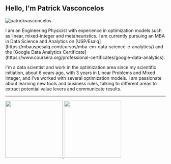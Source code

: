 ## Hello, I'm Patrick Vasconcelos
<p align="left"> <img src="https://komarev.com/ghpvc/?username=patrickvasconcelos&color=blue" alt="patrickvasconcelos" /> </p>
I am an Engineering Physicist with experience in optimization models such as linear, mixed-integer and metaheuristics. I am currently pursuing an MBA in Data Science and Analytics on [USP/Esalq](https://mbauspesalq.com/cursos/mba-em-data-science-e-analytics/) and the [Google Data Analytics Certificate](https://www.coursera.org/professional-certificates/google-data-analytics).


I'm a data scientist and work in the optimization area since my scientific initiation, about 6 years ago, with 3 years in Linear Problems and Mixed Integer, and I've worked with several optimization models. I am passionate about learning new tools and business rules, talking to different areas to extract potential value levers and communicate results.
___________
<!-- 
## Hey guys, i'm Patrick Vasconcelos and this is my stats
_____________ -->
 <div>
  <a href="https://github.com/patrickvasconcelos">
  <img height="180em" src="https://github-readme-stats.vercel.app/api?username=patrickvasconcelos&show_icons=true&theme=radical&include_all_commits=true&count_private=true"/>
  <img height="180em" src="https://github-readme-stats.vercel.app/api/top-langs/?username=patrickvasconcelos&layout=compact&langs_count=16&theme=radical"/>
<div>
 
 
<!-- ## 📘🤓 I’m currently learning ... and working 🛠️ with 
&nbsp;
 - ![VSCode](https://img.shields.io/badge/Visual_Studio_Code-0078D4?style=for-the-badge&logo=visual%20studio%20code&logoColor=white)
 - ![JavaScript](https://img.shields.io/badge/JavaScript-F7DF1E?style=for-the-badge&logo=javascript&logoColor=black) ![TypeScript](	https://img.shields.io/badge/TypeScript-007ACC?style=for-the-badge&logo=typescript&logoColor=white)
 - ![HTML5](https://img.shields.io/badge/HTML5-E34F26?style=for-the-badge&logo=html5&logoColor=white) ![CSS3](https://img.shields.io/badge/CSS3-1572B6?style=for-the-badge&logo=css3&logoColor=white)
 - ![React](https://img.shields.io/badge/React-20232A?style=for-the-badge&logo=react&logoColor=61DAFB) ![React Native](https://img.shields.io/badge/React_Native-20232A?style=for-the-badge&logo=react&logoColor=61DAFB)
 - ![NodeJS](https://img.shields.io/badge/Node.js-43853D?style=for-the-badge&logo=node-dot-js&logoColor=white) ![Express](https://img.shields.io/badge/Express.js-000000?style=for-the-badge&logo=express&logoColor=white)
   -->

<!--  <h1>Snake contributions animation 🤩</h1> 
 
  ![Snake animation](https://github.com/patrickvasconcelos/patrickvasconcelos/blob/output/github-contribution-grid-snake.svg)
</div>
 -->


